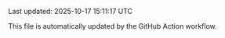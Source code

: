 Last updated: 2025-10-17 15:11:17 UTC

This file is automatically updated by the GitHub Action workflow.
